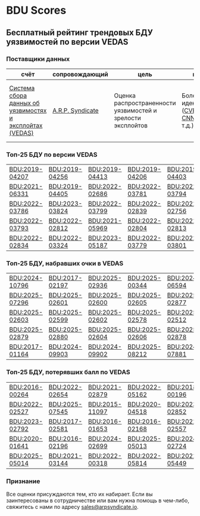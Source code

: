 
# BDU Scores
## Бесплатный рейтинг трендовых БДУ уязвимостей по версии VEDAS

### Поставщики данных
| счёт | cопровождающий | цель | покрытие | определение | частота |
| ----- | ---------- | ------- | -------- | ----------- | --------- |
| [Система сбора данных об уязвимостях и эксплойтах (VEDAS)](https://vedas.arpsyndicate.io) | [A.R.P. Syndicate](https://www.arpsyndicate.io) | Оценка распространенности уязвимостей и зрелости эксплойтов | Более 150 идентификаторов ([CVE](https://github.com/ARPSyndicate/cve-scores), [EUVD](https://github.com/ARPSyndicate/euvd-scores), [CNNVD](https://github.com/ARPSyndicate/cnnvd-scores), [BDU](https://github.com/ARPSyndicate/bdu-scores) и т.д.) | Аналитические данные с открытым исходным кодом (OSINT), полученные от [Exploit Observer](https://www.exploit.observer) | 12-16 часов |



<h3>Топ-25 БДУ по версии VEDAS</h3>

<table>
  <tr>
    <td><a href='https://vedas.arpsyndicate.io/?vuln=BDU:2019-04207'>BDU:2019-04207</a></td>
    <td><a href='https://vedas.arpsyndicate.io/?vuln=BDU:2019-04256'>BDU:2019-04256</a></td>
    <td><a href='https://vedas.arpsyndicate.io/?vuln=BDU:2019-04413'>BDU:2019-04413</a></td>
    <td><a href='https://vedas.arpsyndicate.io/?vuln=BDU:2019-04206'>BDU:2019-04206</a></td>
    <td><a href='https://vedas.arpsyndicate.io/?vuln=BDU:2019-04403'>BDU:2019-04403</a></td>
  </tr>
  <tr>
    <td><a href='https://vedas.arpsyndicate.io/?vuln=BDU:2021-06331'>BDU:2021-06331</a></td>
    <td><a href='https://vedas.arpsyndicate.io/?vuln=BDU:2019-04405'>BDU:2019-04405</a></td>
    <td><a href='https://vedas.arpsyndicate.io/?vuln=BDU:2022-02686'>BDU:2022-02686</a></td>
    <td><a href='https://vedas.arpsyndicate.io/?vuln=BDU:2022-03781'>BDU:2022-03781</a></td>
    <td><a href='https://vedas.arpsyndicate.io/?vuln=BDU:2022-03794'>BDU:2022-03794</a></td>
  </tr>
  <tr>
    <td><a href='https://vedas.arpsyndicate.io/?vuln=BDU:2022-03786'>BDU:2022-03786</a></td>
    <td><a href='https://vedas.arpsyndicate.io/?vuln=BDU:2023-03824'>BDU:2023-03824</a></td>
    <td><a href='https://vedas.arpsyndicate.io/?vuln=BDU:2022-03799'>BDU:2022-03799</a></td>
    <td><a href='https://vedas.arpsyndicate.io/?vuln=BDU:2022-02839'>BDU:2022-02839</a></td>
    <td><a href='https://vedas.arpsyndicate.io/?vuln=BDU:2022-02756'>BDU:2022-02756</a></td>
  </tr>
  <tr>
    <td><a href='https://vedas.arpsyndicate.io/?vuln=BDU:2022-03793'>BDU:2022-03793</a></td>
    <td><a href='https://vedas.arpsyndicate.io/?vuln=BDU:2022-02812'>BDU:2022-02812</a></td>
    <td><a href='https://vedas.arpsyndicate.io/?vuln=BDU:2021-05969'>BDU:2021-05969</a></td>
    <td><a href='https://vedas.arpsyndicate.io/?vuln=BDU:2022-02804'>BDU:2022-02804</a></td>
    <td><a href='https://vedas.arpsyndicate.io/?vuln=BDU:2022-02813'>BDU:2022-02813</a></td>
  </tr>
  <tr>
    <td><a href='https://vedas.arpsyndicate.io/?vuln=BDU:2022-02834'>BDU:2022-02834</a></td>
    <td><a href='https://vedas.arpsyndicate.io/?vuln=BDU:2022-03324'>BDU:2022-03324</a></td>
    <td><a href='https://vedas.arpsyndicate.io/?vuln=BDU:2023-05187'>BDU:2023-05187</a></td>
    <td><a href='https://vedas.arpsyndicate.io/?vuln=BDU:2022-03779'>BDU:2022-03779</a></td>
    <td><a href='https://vedas.arpsyndicate.io/?vuln=BDU:2022-03801'>BDU:2022-03801</a></td>
  </tr>
</table>


<h3>Топ-25 БДУ, набравших очки в VEDAS</h3>

<table>
  <tr>
    <td><a href='https://vedas.arpsyndicate.io/?vuln=BDU:2024-10796'>BDU:2024-10796</a></td>
    <td><a href='https://vedas.arpsyndicate.io/?vuln=BDU:2017-02197'>BDU:2017-02197</a></td>
    <td><a href='https://vedas.arpsyndicate.io/?vuln=BDU:2025-02936'>BDU:2025-02936</a></td>
    <td><a href='https://vedas.arpsyndicate.io/?vuln=BDU:2025-00344'>BDU:2025-00344</a></td>
    <td><a href='https://vedas.arpsyndicate.io/?vuln=BDU:2024-06594'>BDU:2024-06594</a></td>
  </tr>
  <tr>
    <td><a href='https://vedas.arpsyndicate.io/?vuln=BDU:2025-07296'>BDU:2025-07296</a></td>
    <td><a href='https://vedas.arpsyndicate.io/?vuln=BDU:2025-02601'>BDU:2025-02601</a></td>
    <td><a href='https://vedas.arpsyndicate.io/?vuln=BDU:2025-02600'>BDU:2025-02600</a></td>
    <td><a href='https://vedas.arpsyndicate.io/?vuln=BDU:2025-02605'>BDU:2025-02605</a></td>
    <td><a href='https://vedas.arpsyndicate.io/?vuln=BDU:2025-02877'>BDU:2025-02877</a></td>
  </tr>
  <tr>
    <td><a href='https://vedas.arpsyndicate.io/?vuln=BDU:2025-02603'>BDU:2025-02603</a></td>
    <td><a href='https://vedas.arpsyndicate.io/?vuln=BDU:2025-02599'>BDU:2025-02599</a></td>
    <td><a href='https://vedas.arpsyndicate.io/?vuln=BDU:2025-02602'>BDU:2025-02602</a></td>
    <td><a href='https://vedas.arpsyndicate.io/?vuln=BDU:2025-02578'>BDU:2025-02578</a></td>
    <td><a href='https://vedas.arpsyndicate.io/?vuln=BDU:2025-02512'>BDU:2025-02512</a></td>
  </tr>
  <tr>
    <td><a href='https://vedas.arpsyndicate.io/?vuln=BDU:2025-02879'>BDU:2025-02879</a></td>
    <td><a href='https://vedas.arpsyndicate.io/?vuln=BDU:2025-02880'>BDU:2025-02880</a></td>
    <td><a href='https://vedas.arpsyndicate.io/?vuln=BDU:2025-02604'>BDU:2025-02604</a></td>
    <td><a href='https://vedas.arpsyndicate.io/?vuln=BDU:2025-02606'>BDU:2025-02606</a></td>
    <td><a href='https://vedas.arpsyndicate.io/?vuln=BDU:2025-02878'>BDU:2025-02878</a></td>
  </tr>
  <tr>
    <td><a href='https://vedas.arpsyndicate.io/?vuln=BDU:2017-01164'>BDU:2017-01164</a></td>
    <td><a href='https://vedas.arpsyndicate.io/?vuln=BDU:2024-09903'>BDU:2024-09903</a></td>
    <td><a href='https://vedas.arpsyndicate.io/?vuln=BDU:2024-09902'>BDU:2024-09902</a></td>
    <td><a href='https://vedas.arpsyndicate.io/?vuln=BDU:2025-08212'>BDU:2025-08212</a></td>
    <td><a href='https://vedas.arpsyndicate.io/?vuln=BDU:2024-07881'>BDU:2024-07881</a></td>
  </tr>
</table>


<h3>Топ-25 БДУ, потерявших балл по VEDAS</h3>

<table>
  <tr>
    <td><a href='https://vedas.arpsyndicate.io/?vuln=BDU:2016-00264'>BDU:2016-00264</a></td>
    <td><a href='https://vedas.arpsyndicate.io/?vuln=BDU:2022-02654'>BDU:2022-02654</a></td>
    <td><a href='https://vedas.arpsyndicate.io/?vuln=BDU:2021-02879'>BDU:2021-02879</a></td>
    <td><a href='https://vedas.arpsyndicate.io/?vuln=BDU:2022-05162'>BDU:2022-05162</a></td>
    <td><a href='https://vedas.arpsyndicate.io/?vuln=BDU:2018-00196'>BDU:2018-00196</a></td>
  </tr>
  <tr>
    <td><a href='https://vedas.arpsyndicate.io/?vuln=BDU:2022-02527'>BDU:2022-02527</a></td>
    <td><a href='https://vedas.arpsyndicate.io/?vuln=BDU:2025-07545'>BDU:2025-07545</a></td>
    <td><a href='https://vedas.arpsyndicate.io/?vuln=BDU:2015-11097'>BDU:2015-11097</a></td>
    <td><a href='https://vedas.arpsyndicate.io/?vuln=BDU:2020-04518'>BDU:2020-04518</a></td>
    <td><a href='https://vedas.arpsyndicate.io/?vuln=BDU:2023-02852'>BDU:2023-02852</a></td>
  </tr>
  <tr>
    <td><a href='https://vedas.arpsyndicate.io/?vuln=BDU:2023-02792'>BDU:2023-02792</a></td>
    <td><a href='https://vedas.arpsyndicate.io/?vuln=BDU:2017-02581'>BDU:2017-02581</a></td>
    <td><a href='https://vedas.arpsyndicate.io/?vuln=BDU:2016-01653'>BDU:2016-01653</a></td>
    <td><a href='https://vedas.arpsyndicate.io/?vuln=BDU:2016-02168'>BDU:2016-02168</a></td>
    <td><a href='https://vedas.arpsyndicate.io/?vuln=BDU:2022-02557'>BDU:2022-02557</a></td>
  </tr>
  <tr>
    <td><a href='https://vedas.arpsyndicate.io/?vuln=BDU:2020-01641'>BDU:2020-01641</a></td>
    <td><a href='https://vedas.arpsyndicate.io/?vuln=BDU:2016-02196'>BDU:2016-02196</a></td>
    <td><a href='https://vedas.arpsyndicate.io/?vuln=BDU:2024-02699'>BDU:2024-02699</a></td>
    <td><a href='https://vedas.arpsyndicate.io/?vuln=BDU:2025-05013'>BDU:2025-05013</a></td>
    <td><a href='https://vedas.arpsyndicate.io/?vuln=BDU:2024-02724'>BDU:2024-02724</a></td>
  </tr>
  <tr>
    <td><a href='https://vedas.arpsyndicate.io/?vuln=BDU:2025-05014'>BDU:2025-05014</a></td>
    <td><a href='https://vedas.arpsyndicate.io/?vuln=BDU:2021-03144'>BDU:2021-03144</a></td>
    <td><a href='https://vedas.arpsyndicate.io/?vuln=BDU:2022-00318'>BDU:2022-00318</a></td>
    <td><a href='https://vedas.arpsyndicate.io/?vuln=BDU:2022-05814'>BDU:2022-05814</a></td>
    <td><a href='https://vedas.arpsyndicate.io/?vuln=BDU:2022-05449'>BDU:2022-05449</a></td>
  </tr>
</table>


### Признание
Все оценки присуждаются тем, кто их набирает.
Если вы заинтересованы в сотрудничестве или вам нужна помощь в чем-либо, свяжитесь с нами по адресу [sales@arpsyndicate.io](mailto:sales@arpsyndicate.io).


